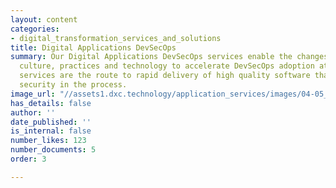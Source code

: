 ```yaml
---
layout: content
categories:
- digital_transformation_services_and_solutions
title: Digital Applications DevSecOps
summary: Our Digital Applications DevSecOps services enable the changes needed in
  culture, practices and technology to accelerate DevSecOps adoption at scale. The
  services are the route to rapid delivery of high quality software that embeds data
  security in the process.
image_url: "//assets1.dxc.technology/application_services/images/04-05_668x376_bw.jpg"
has_details: false
author: ''
date_published: ''
is_internal: false
number_likes: 123
number_documents: 5
order: 3

---
```

